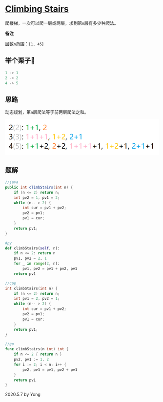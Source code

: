 # [Climbing Stairs](https://leetcode.com/problems/climbing-stairs/description/)

爬楼梯，一次可以爬一层或两层，求到第`n`层有多少种爬法。

**备注**

层数`n`范围：`[1, 45]`

## 举个栗子🌰
```java
1 -> 1
2 -> 2
4 -> 5
```

## 思路

动态规划，第`n`层爬法等于前两层爬法之和。

![p70](/pictures/p70.jpg)

## 题解

```java
//java
public int climbStairs(int n) {
    if (n <= 2) return n;
    int pv2 = 1, pv1 = 2;
    while (n-- > 2) {
        int cur = pv1 + pv2;
        pv2 = pv1;
        pv1 = cur;
    }
    return pv1;
}
```

```py
#py
def climbStairs(self, n):
    if n <= 2: return n
    pv1, pv2 = 2, 1
    for _ in range(2, n):
        pv1, pv2 = pv1 + pv2, pv1
    return pv1
```

```cpp
//cpp
int climbStairs(int n) {
    if (n <= 2) return n;
    int pv1 = 2, pv2 = 1;
    while (n-- > 2) {
        int cur = pv1 + pv2;
        pv2 = pv1;
        pv1 = cur;
    }
    return pv1;
}
```

```go
//go
func climbStairs(n int) int {
    if n <= 2 { return n }
    pv2, pv1 := 1, 2
    for i := 2; i < n; i++ {
        pv2, pv1 = pv1, pv2 + pv1
    }
    return pv1
}
```

2020.5.7 by Yong